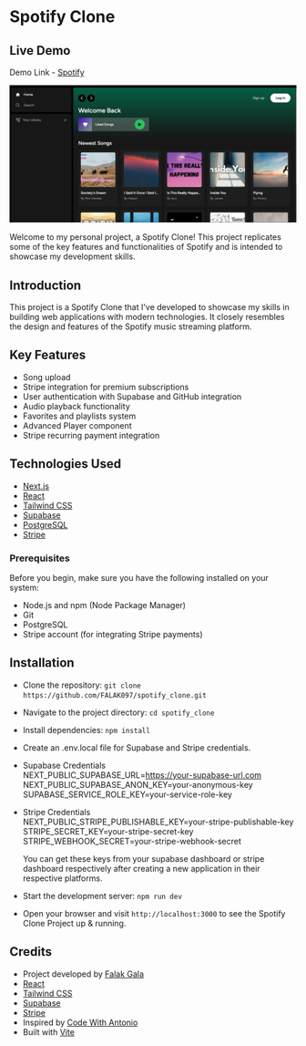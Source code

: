 # Spotify Clone

## Live Demo

Demo Link - [Spotify](https://spotify-clone-falak097.vercel.app/)

![Spotify](https://github.com/FALAK097/spotify_clone/blob/main/screenshot.PNG)

Welcome to my personal project, a Spotify Clone! This project replicates some of the key features and functionalities of Spotify and is intended to showcase my development skills.

## Introduction

This project is a Spotify Clone that I've developed to showcase my skills in building web applications with modern technologies. It closely resembles the design and features of the Spotify music streaming platform.

## Key Features

- Song upload
- Stripe integration for premium subscriptions
- User authentication with Supabase and GitHub integration
- Audio playback functionality
- Favorites and playlists system
- Advanced Player component
- Stripe recurring payment integration

## Technologies Used

- [Next.js](https://nextjs.org/)
- [React](https://reactjs.org/)
- [Tailwind CSS](https://tailwindcss.com/)
- [Supabase](https://supabase.com/)
- [PostgreSQL](https://www.postgresql.org/)
- [Stripe](https://stripe.com/)

### Prerequisites

Before you begin, make sure you have the following installed on your system:

- Node.js and npm (Node Package Manager)
- Git
- PostgreSQL
- Stripe account (for integrating Stripe payments)

## Installation

- Clone the repository:
  `git clone https://github.com/FALAK097/spotify_clone.git`

- Navigate to the project directory:
  `cd spotify_clone`

- Install dependencies:
  `npm install`

- Create an .env.local file for Supabase and Stripe credentials.
- Supabase Credentials  
  NEXT_PUBLIC_SUPABASE_URL=<https://your-supabase-url.com>  
  NEXT_PUBLIC_SUPABASE_ANON_KEY=your-anonymous-key  
  SUPABASE_SERVICE_ROLE_KEY=your-service-role-key
- Stripe Credentials  
  NEXT_PUBLIC_STRIPE_PUBLISHABLE_KEY=your-stripe-publishable-key  
  STRIPE_SECRET_KEY=your-stripe-secret-key  
  STRIPE_WEBHOOK_SECRET=your-stripe-webhook-secret

  You can get these keys from your supabase dashboard or stripe dashboard respectively after creating a new application in their
  respective platforms.

- Start the development server:
  `npm run dev`

- Open your browser and visit `http://localhost:3000` to see the Spotify Clone Project up & running.

## Credits

- Project developed by [Falak Gala](https://portfolio-falak.vercel.app/)
- [React](https://reactjs.org)
- [Tailwind CSS](https://tailwindcss.com/)
- [Supabase](https://supabase.io/)
- [Stripe](https://stripe.com/)
- Inspired by [Code With Antonio](https://github.com/AntonioErdeljac)
- Built with [Vite](https://vitejs.dev/)
